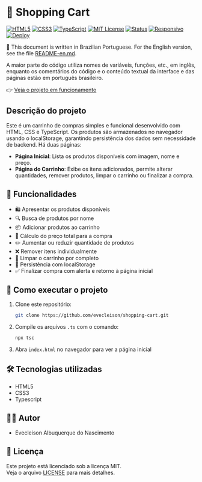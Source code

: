 # 🛒 Shopping Cart

[![HTML5](https://img.shields.io/badge/HTML5-E34F26?style=for-the-badge&logo=html5&logoColor=white)](https://developer.mozilla.org/pt-BR/docs/Web/HTML)
[![CSS3](https://img.shields.io/badge/CSS3-1572B6?style=for-the-badge&logo=css3&logoColor=white)](https://developer.mozilla.org/pt-BR/docs/Web/CSS)
[![TypeScript](https://img.shields.io/badge/TypeScript-3178C6?style=for-the-badge&logo=typescript&logoColor=white)](https://www.typescriptlang.org/)
[![MIT License](https://img.shields.io/badge/License-MIT-green?style=for-the-badge)](./LICENSE)
[![Status](https://img.shields.io/badge/status-finalizado-brightgreen?style=for-the-badge)]()
[![Responsivo](https://img.shields.io/badge/Design%20Responsivo-%E2%9C%94-lightblue?style=for-the-badge)]()
[![Deploy](https://img.shields.io/badge/Ver%20online-Projeto%20ao%20vivo-blueviolet?style=for-the-badge)](https://evecleison.github.io/shopping-cart/)

📌 This document is written in Brazilian Portuguese. For the English version, see the file [README-en.md](/README-en.md).

A maior parte do código utiliza nomes de variáveis, funções, etc., em inglês, enquanto os comentários do código e o conteúdo textual da interface e das páginas estão em português brasileiro.

👉  [Veja o projeto em funcionamento](https://github.com/evecleison/shopping-cart.git)

## Descrição do projeto

Este é um carrinho de compras simples e funcional desenvolvido com HTML, CSS e TypeScript. Os produtos são armazenados no navegador usando o localStorage, garantindo persistência dos dados sem necessidade de backend. Há duas páginas:

- **Página Inicial**: Lista os produtos disponíveis com imagem, nome e preço.
- **Página do Carrinho**:  Exibe os itens adicionados, permite alterar quantidades, remover produtos, limpar o carrinho ou finalizar a compra.

## :hammer: Funcionalidades

- 🛍️ Apresentar os produtos disponíveis
- 🔍 Busca de produtos por nome
- 📦 Adicionar produtos ao carrinho
- 🧮 Cálculo do preço total para a compra
- ✏️ Aumentar ou reduzir quantidade de produtos
- ❌ Remover itens individualmente
- 🧹 Limpar o carrinho por completo
- 💾 Persistência com localStorage
- ✅ Finalizar compra com alerta e retorno à página inicial

## 🚀 Como executar o projeto

1. Clone este repositório:
    ```bash
    git clone https://github.com/evecleison/shopping-cart.git
    ```
2. Compile os arquivos `.ts` com o comando:
    ```bash
    npx tsc
    ```
3. Abra `index.html` no navegador para ver a página inicial

## 🛠️ Tecnologias utilizadas

- HTML5
- CSS3
- Typescript

## 👨‍💻 Autor

- Evecleison Albuquerque do Nascimento

## 📄 Licença

Este projeto está licenciado sob a licença MIT.  
Veja o arquivo [LICENSE](./LICENSE)  para mais detalhes.
